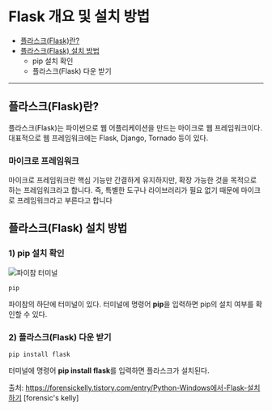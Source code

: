# Flask 개요 및 설치 방법
+ [플라스크(Flask)란?](#플라스크Flask란)
+ [플라스크(Flask) 설치 방법](#플라스크Flask-설치-방법)  
  + pip 설치 확인
  + 플라스크(Flask) 다운 받기
---
## 플라스크(Flask)란?
플라스크(Flask)는 파이썬으로 웹 어플리케이션을 만드는 마이크로 웹 프레임워크이다.
대표적으로 웹 프레임워크에는 Flask, Django, Tornado 등이 있다.

### 마이크로 프레임워크
마이크로 프레임워크란 핵심 기능만 간결하게 유지하지만, 확장 가능한 것을 목적으로 하는 프레임워크라고 합니다.
즉, 특별한 도구나 라이브러리가 필요 없기 때문에 마이크로 프레임워크라고 부른다고 합니다

## 플라스크(Flask) 설치 방법
### 1) pip 설치 확인

![파이참 터미널](https://user-images.githubusercontent.com/43658658/116497396-375f4d80-a8e2-11eb-9848-62f8de0b3501.PNG)
```
pip
```
파이참의 하단에 터미널이 있다. 터미널에 명령어 **pip**을 입력하면 pip의 설치 여부를 확인할 수 있다.

### 2) 플라스크(Flask) 다운 받기
```
pip install flask
```
터미널에 명령어 **pip install flask**를 입력하면 플라스크가 설치된다.

출처: https://forensickelly.tistory.com/entry/Python-Windows에서-Flask-설치하기 [forensic's kelly]
